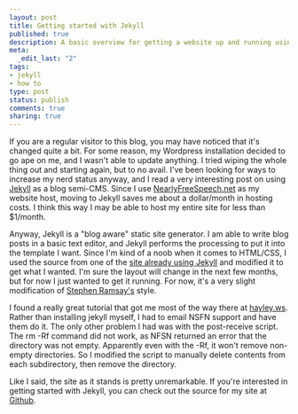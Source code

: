 ```yaml
--- 
layout: post
title: Getting started with Jekyll
published: true
description: A basic overview for getting a website up and running using Jekyll, a static site generator.
meta: 
  _edit_last: "2"
tags: 
- jekyll
- how to
type: post
status: publish
comments: true
sharing: true
---
```

<p>If you are a regular visitor to this blog, you may have noticed that it's changed quite a bit. For some reason, my Wordpress installation decided to go ape on me, and I wasn't able to update anything. I tried wiping the whole thing out and starting again, but to no avail. I've been looking for ways to increase my nerd status anyway, and I read a very interesting post on using <a href="https://github.com/mojombo/jekyll/wiki">Jekyll</a> as a blog semi-CMS. Since I use <a href="https://www.nearlyfreespeech.net/">NearlyFreeSpeech.net</a> as my website host, moving to Jekyll saves me about a dollar/month in hosting costs. I think this way I may be able to host my entire site for less than $1/month.</p>

<p>Anyway, Jekyll is a "blog aware" static site generator. I am able to write blog posts in a basic text editor, and Jekyll performs the processing to put it into the template I want. Since I'm kind of a noob when it comes to HTML/CSS, I used the source from one of the <a href="https://github.com/mojombo/jekyll/wiki/Sites">site already using Jekyll</a> and modified it to get what I wanted. I'm sure the layout will change in the next few months, but for now I just wanted to get it running. For now, it's a very slight modification of <a href="http://lenz.unl.edu/">Stephen Ramsay's</a> style.</p>

<p>I found a really great tutorial that got me most of the way there at <a href="http://hayley.ws/2010/12/04/getting-jekyll-running.html">hayley.ws</a>. Rather than installing jekyll myself, I had to email NSFN support and have them do it. The only other problem I had was with the post-receive script. The rm -Rf command did not work, as NFSN returned an error that the directory was not empty. Apparently even with the -Rf, it won't remove non-empty directories. So I modified the script to manually delete contents from each subdirectory, then remove the directory.</p>

<p>Like I said, the site as it stands is pretty unremarkable. If you're interested in getting started with Jekyll, you can check out the source for my site at <a href="https://github.com/rschuetzler/Schuetzler.net">Github</a>.
